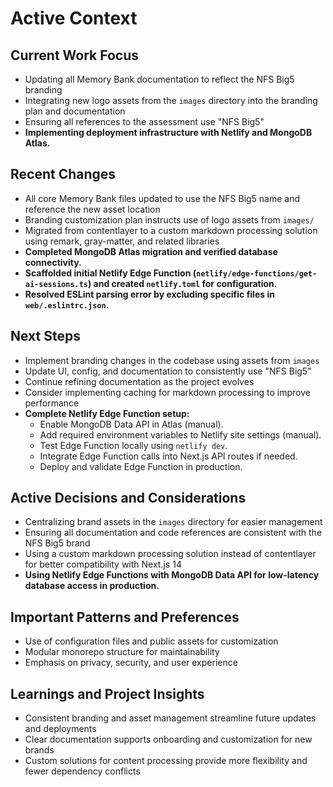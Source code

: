 # Active Context

## Current Work Focus
- Updating all Memory Bank documentation to reflect the NFS Big5 branding
- Integrating new logo assets from the `images` directory into the branding plan and documentation
- Ensuring all references to the assessment use "NFS Big5"
- **Implementing deployment infrastructure with Netlify and MongoDB Atlas.**

## Recent Changes
- All core Memory Bank files updated to use the NFS Big5 name and reference the new asset location
- Branding customization plan instructs use of logo assets from `images/`
- Migrated from contentlayer to a custom markdown processing solution using remark, gray-matter, and related libraries
- **Completed MongoDB Atlas migration and verified database connectivity.**
- **Scaffolded initial Netlify Edge Function (`netlify/edge-functions/get-ai-sessions.ts`) and created `netlify.toml` for configuration.**
- **Resolved ESLint parsing error by excluding specific files in `web/.eslintrc.json`.**

## Next Steps
- Implement branding changes in the codebase using assets from `images`
- Update UI, config, and documentation to consistently use "NFS Big5"
- Continue refining documentation as the project evolves
- Consider implementing caching for markdown processing to improve performance
- **Complete Netlify Edge Function setup:**
    - Enable MongoDB Data API in Atlas (manual).
    - Add required environment variables to Netlify site settings (manual).
    - Test Edge Function locally using `netlify dev`.
    - Integrate Edge Function calls into Next.js API routes if needed.
    - Deploy and validate Edge Function in production.

## Active Decisions and Considerations
- Centralizing brand assets in the `images` directory for easier management
- Ensuring all documentation and code references are consistent with the NFS Big5 brand
- Using a custom markdown processing solution instead of contentlayer for better compatibility with Next.js 14
- **Using Netlify Edge Functions with MongoDB Data API for low-latency database access in production.**

## Important Patterns and Preferences
- Use of configuration files and public assets for customization
- Modular monorepo structure for maintainability
- Emphasis on privacy, security, and user experience

## Learnings and Project Insights
- Consistent branding and asset management streamline future updates and deployments
- Clear documentation supports onboarding and customization for new brands
- Custom solutions for content processing provide more flexibility and fewer dependency conflicts